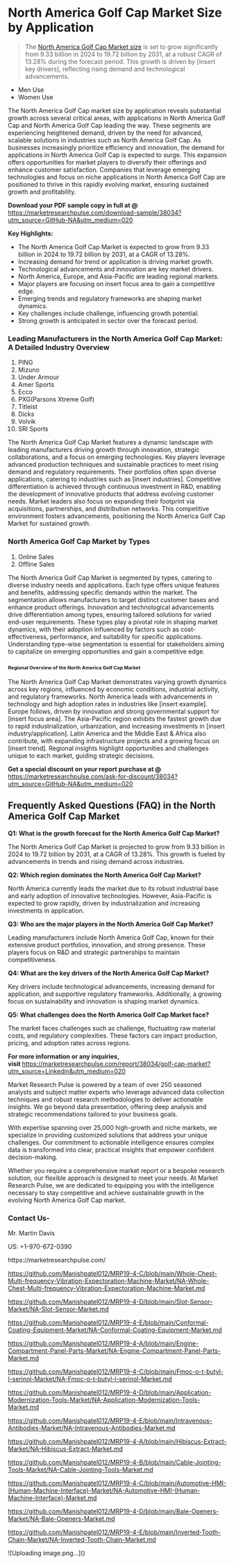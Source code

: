 <h1>North America Golf Cap Market&nbsp;Size by Application</h1><blockquote><p>The <a href="https://marketresearchpulse.com/download-sample/38034?utm_source=GitHub-NA&amp;utm_medium=020">North America Golf Cap Market size</a> is set to grow significantly from 9.33 billion in 2024 to 19.72 billion by 2031, at a robust CAGR of 13.28% during the forecast period. This growth is driven by [insert key drivers], reflecting rising demand and technological advancements.</p></blockquote><ul><li>Men Use<li> Women Use</li></ul><p>The North America Golf Cap market size by application reveals substantial growth across several critical areas, with applications in North America Golf Cap and North America Golf Cap leading the way. These segments are experiencing heightened demand, driven by the need for advanced, scalable solutions in industries such as North America Golf Cap. As businesses increasingly prioritize efficiency and innovation, the demand for applications in North America Golf Cap is expected to surge. This expansion offers opportunities for market players to diversify their offerings and enhance customer satisfaction. Companies that leverage emerging technologies and focus on niche applications in North America Golf Cap are positioned to thrive in this rapidly evolving market, ensuring sustained growth and profitability.</p><p><strong>Download your PDF sample copy in full at @ </strong><a href="https://marketresearchpulse.com/download-sample/38034?utm_source=GitHub-NA&amp;utm_medium=020">https://marketresearchpulse.com/download-sample/38034?utm_source=GitHub-NA&amp;utm_medium=020</a></p><p><strong>Key Highlights: </strong></p><ul><li>The North America Golf Cap Market is expected to grow from 9.33 billion in 2024 to 19.72 billion by 2031, at a CAGR of 13.28%.</li><li>Increasing demand for trend or application is driving market growth.</li><li>Technological advancements and innovation are key market drivers.</li><li>North America, Europe, and Asia-Pacific are leading regional markets.</li><li>Major players are focusing on insert focus area to gain a competitive edge.</li><li>Emerging trends and regulatory frameworks are shaping market dynamics.</li><li>Key challenges include challenge, influencing growth potential.</li><li>Strong growth is anticipated in sector over the forecast period.</li></ul><h3>Leading Manufacturers in the North America Golf Cap Market: A Detailed Industry Overview</h3><ol><li>PING</li><li>Mizuno</li><li>Under Armour</li><li>Amer Sports</li><li>Ecco</li><li>PXG(Parsons Xtreme Golf)</li><li>Titleist</li><li>Dicks</li><li>Volvik</li><li>SRI Sports</li></ol><div class="flex max-w-full flex-col flex-grow"><div class="min-h-8 text-message flex w-full flex-col items-end gap-2 whitespace-normal break-words [.text-message+&amp;]:mt-5" dir="auto" data-message-author-role="assistant" data-message-id="fd8432e4-4910-450d-b182-61b7bfb0a01f" data-message-model-slug="gpt-4o"><div class="flex w-full flex-col gap-1 empty:hidden first:pt-[3px]"><div class="markdown prose w-full break-words dark:prose-invert light"><p>The North America Golf Cap Market features a dynamic landscape with leading manufacturers driving growth through innovation, strategic collaborations, and a focus on emerging technologies. Key players leverage advanced production techniques and sustainable practices to meet rising demand and regulatory requirements. Their portfolios often span diverse applications, catering to industries such as [insert industries]. Competitive differentiation is achieved through continuous investment in R&amp;D, enabling the development of innovative products that address evolving customer needs. Market leaders also focus on expanding their footprint via acquisitions, partnerships, and distribution networks. This competitive environment fosters advancements, positioning the North America Golf Cap Market for sustained growth.</p></div></div></div></div><h3>North America Golf Cap Market by Types</h3><ol><li>Online Sales<li> Offline Sales</li></ol><div class="flex max-w-full flex-col flex-grow"><div class="min-h-8 text-message flex w-full flex-col items-end gap-2 whitespace-normal break-words [.text-message+&amp;]:mt-5" dir="auto" data-message-author-role="assistant" data-message-id="084470be-0bb7-4664-bddf-5156b4f41249" data-message-model-slug="gpt-4o-mini"><div class="flex w-full flex-col gap-1 empty:hidden first:pt-[3px]"><div class="markdown prose w-full break-words dark:prose-invert light"><p>The North America Golf Cap Market is segmented by types, catering to diverse industry needs and applications. Each type offers unique features and benefits, addressing specific demands within the market. The segmentation allows manufacturers to target distinct customer bases and enhance product offerings. Innovation and technological advancements drive differentiation among types, ensuring tailored solutions for varied end-user requirements. These types play a pivotal role in shaping market dynamics, with their adoption influenced by factors such as cost-effectiveness, performance, and suitability for specific applications. Understanding type-wise segmentation is essential for stakeholders aiming to capitalize on emerging opportunities and gain a competitive edge.</p></div></div></div></div><h3><span style="font-size: 11px;">Regional Overview of the North America Golf Cap Market</span></h3><div class="flex max-w-full flex-col flex-grow"><div class="min-h-8 text-message flex w-full flex-col items-end gap-2 whitespace-normal break-words [.text-message+&amp;]:mt-5" dir="auto" data-message-author-role="assistant" data-message-id="e9038762-ce64-4e30-91c9-9bd413514231" data-message-model-slug="gpt-4o-mini"><div class="flex w-full flex-col gap-1 empty:hidden first:pt-[3px]"><div class="markdown prose w-full break-words dark:prose-invert light"><p>The North America Golf Cap Market demonstrates varying growth dynamics across key regions, influenced by economic conditions, industrial activity, and regulatory frameworks. North America leads with advancements in technology and high adoption rates in industries like [insert example]. Europe follows, driven by innovation and strong governmental support for [insert focus area]. The Asia-Pacific region exhibits the fastest growth due to rapid industrialization, urbanization, and increasing investments in [insert industry/application]. Latin America and the Middle East &amp; Africa also contribute, with expanding infrastructure projects and a growing focus on [insert trend]. Regional insights highlight opportunities and challenges unique to each market, guiding strategic decisions.</p></div></div></div></div><p><strong>Get a special discount on your report purchase at @ </strong><a href="https://marketresearchpulse.com/ask-for-discount/38034?utm_source=GitHub-NA&amp;utm_medium=020">https://marketresearchpulse.com/ask-for-discount/38034?utm_source=GitHub-NA&amp;utm_medium=020</a></p><h2>Frequently Asked Questions (FAQ) in the North America Golf Cap Market</h2><p><strong>Q1: What is the growth forecast for the North America Golf Cap Market?</strong></p><p>The North America Golf Cap Market is projected to grow from 9.33 billion in 2024 to 19.72 billion by 2031, at a CAGR of 13.28%. This growth is fueled by advancements in trends and rising demand across industries.</p><p><strong>Q2: Which region dominates the North America Golf Cap Market?</strong></p><p>North America currently leads the market due to its robust industrial base and early adoption of innovative technologies. However, Asia-Pacific is expected to grow rapidly, driven by industrialization and increasing investments in application.</p><p><strong>Q3: Who are the major players in the North America Golf Cap Market?</strong></p><p>Leading manufacturers include North America Golf Cap, known for their extensive product portfolios, innovation, and strong presence. These players focus on R&amp;D and strategic partnerships to maintain competitiveness.</p><p><strong>Q4: What are the key drivers of the North America Golf Cap Market?</strong></p><p>Key drivers include technological advancements, increasing demand for application, and supportive regulatory frameworks. Additionally, a growing focus on sustainability and innovation is shaping market dynamics.</p><p><strong>Q5: What challenges does the North America Golf Cap Market face?</strong></p><p>The market faces challenges such as challenge, fluctuating raw material costs, and regulatory complexities. These factors can impact production, pricing, and adoption rates across regions.</p><p><strong>For more information or any inquiries, visit&nbsp;</strong><a href="https://marketresearchpulse.com/report/38034/golf-cap-market?utm_source=Linkedin&utm_medium=020">https://marketresearchpulse.com/report/38034/golf-cap-market?utm_source=Linkedin&utm_medium=020</a></p><p>Market Research Pulse is powered by a team of over 250 seasoned analysts and subject matter experts who leverage advanced data collection techniques and robust research methodologies to deliver actionable insights. We go beyond data presentation, offering deep analysis and strategic recommendations tailored to your business goals.</p><p>With expertise spanning over 25,000 high-growth and niche markets, we specialize in providing customized solutions that address your unique challenges. Our commitment to actionable intelligence ensures complex data is transformed into clear, practical insights that empower confident decision-making.</p><p>Whether you require a comprehensive market report or a bespoke research solution, our flexible approach is designed to meet your needs. At Market Research Pulse, we are dedicated to equipping you with the intelligence necessary to stay competitive and achieve sustainable growth in the evolving North America Golf Cap market.</p><h3><strong>Contact Us-</strong></h3><p>Mr. Martin Davis</p><p>US: +1-970-672-0390</p><p>https://marketresearchpulse.com/</p><p><a href="https://github.com/Manishpatel012/MRP19-4-C/blob/main/Whole-Chest-Multi-frequency-Vibration-Expectoration-Machine-Market/NA-Whole-Chest-Multi-frequency-Vibration-Expectoration-Machine-Market.md">https://github.com/Manishpatel012/MRP19-4-C/blob/main/Whole-Chest-Multi-frequency-Vibration-Expectoration-Machine-Market/NA-Whole-Chest-Multi-frequency-Vibration-Expectoration-Machine-Market.md</a></p><p><a href="https://github.com/Manishpatel012/MRP19-4-D/blob/main/Slot-Sensor-Market/NA-Slot-Sensor-Market.md">https://github.com/Manishpatel012/MRP19-4-D/blob/main/Slot-Sensor-Market/NA-Slot-Sensor-Market.md</a></p><p><a href="https://github.com/Manishpatel012/MRP19-4-E/blob/main/Conformal-Coating-Equipment-Market/NA-Conformal-Coating-Equipment-Market.md">https://github.com/Manishpatel012/MRP19-4-E/blob/main/Conformal-Coating-Equipment-Market/NA-Conformal-Coating-Equipment-Market.md</a></p><p><a href="https://github.com/Manishpatel012/MRP19-4-A/blob/main/Engine-Compartment-Panel-Parts-Market/NA-Engine-Compartment-Panel-Parts-Market.md">https://github.com/Manishpatel012/MRP19-4-A/blob/main/Engine-Compartment-Panel-Parts-Market/NA-Engine-Compartment-Panel-Parts-Market.md</a></p><p><a href="https://github.com/Manishpatel012/MRP19-4-C/blob/main/Fmoc-o-t-butyl-l-serinol-Market/NA-Fmoc-o-t-butyl-l-serinol-Market.md">https://github.com/Manishpatel012/MRP19-4-C/blob/main/Fmoc-o-t-butyl-l-serinol-Market/NA-Fmoc-o-t-butyl-l-serinol-Market.md</a></p><p><a href="https://github.com/Manishpatel012/MRP19-4-D/blob/main/Application-Modernization-Tools-Market/NA-Application-Modernization-Tools-Market.md">https://github.com/Manishpatel012/MRP19-4-D/blob/main/Application-Modernization-Tools-Market/NA-Application-Modernization-Tools-Market.md</a></p><p><a href="https://github.com/Manishpatel012/MRP19-4-E/blob/main/Intravenous-Antibodies-Market/NA-Intravenous-Antibodies-Market.md">https://github.com/Manishpatel012/MRP19-4-E/blob/main/Intravenous-Antibodies-Market/NA-Intravenous-Antibodies-Market.md</a></p><p><a href="https://github.com/Manishpatel012/MRP19-4-A/blob/main/Hibiscus-Extract-Market/NA-Hibiscus-Extract-Market.md">https://github.com/Manishpatel012/MRP19-4-A/blob/main/Hibiscus-Extract-Market/NA-Hibiscus-Extract-Market.md</a></p><p><a href="https://github.com/Manishpatel012/MRP19-4-B/blob/main/Cable-Jointing-Tools-Market/NA-Cable-Jointing-Tools-Market.md">https://github.com/Manishpatel012/MRP19-4-B/blob/main/Cable-Jointing-Tools-Market/NA-Cable-Jointing-Tools-Market.md</a></p><p><a href="https://github.com/Manishpatel012/MRP19-4-C/blob/main/Automotive-HMI-(Human-Machine-Interface)-Market/NA-Automotive-HMI-(Human-Machine-Interface)-Market.md">https://github.com/Manishpatel012/MRP19-4-C/blob/main/Automotive-HMI-(Human-Machine-Interface)-Market/NA-Automotive-HMI-(Human-Machine-Interface)-Market.md</a></p><p><a href="https://github.com/Manishpatel012/MRP19-4-D/blob/main/Bale-Openers-Market/NA-Bale-Openers-Market.md">https://github.com/Manishpatel012/MRP19-4-D/blob/main/Bale-Openers-Market/NA-Bale-Openers-Market.md</a></p><p><a href="https://github.com/Manishpatel012/MRP19-4-E/blob/main/Inverted-Tooth-Chain-Market/NA-Inverted-Tooth-Chain-Market.md">https://github.com/Manishpatel012/MRP19-4-E/blob/main/Inverted-Tooth-Chain-Market/NA-Inverted-Tooth-Chain-Market.md</a></p>
![Uploading image.png…]()
